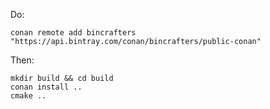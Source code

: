 
Do:
~~~
conan remote add bincrafters "https://api.bintray.com/conan/bincrafters/public-conan"
~~~

Then:
~~~
mkdir build && cd build
conan install ..
cmake ..
~~~

